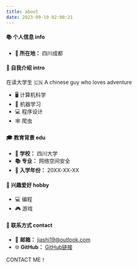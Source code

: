 ```yaml
---
title: about
date: 2023-09-10 02:00:21
---
```



#### 📚 个人信息 info
- **📍 所在地：** 四川成都

#### 💬 自我介绍 intro
在读大学生 🇨🇳 A chinese guy who loves adventure 

- 🖥️ 计算机科学
- 🤖 机器学习
- 💻 程序设计
- 🕸️ 爬虫

 

#### 🎓 教育背景 edu
- **🏫 学校：** 四川大学
- **📚 专业：** 网络空间安全
- **📅 入学年份：** 20XX-XX-XX

#### 🌟 兴趣爱好 hobby

- 💻 编程
- 🎮 游戏

#### 📧 联系方式 contact
- 📧 **邮箱：** jiashi19@outlook.com
- 🌐 **GitHub：** [GitHub链接](https://github.com/jiashi19)

CONTACT ME！


